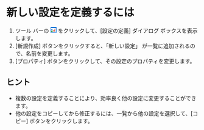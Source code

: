 # 新しい設定を定義するには

1. ツール バーの ![[設定の選択]](../../images/configpopup.png)
をクリックして、\[設定の定義\] ダイアログ ボックスを表示します。
2. \[新規作成\] ボタンをクリックすると、「新しい設定」 が一覧に追加されるので、名前を変更します。
3. \[プロパティ\] ボタンをクリックして、その設定のプロパティを変更します。

## ヒント

- 複数の設定を定義することにより、効率良く他の設定に変更することができます。
- 他の設定をコピーしてから修正するには、一覧から他の設定を選択して、\[コピー\] ボタンをクリックします。
